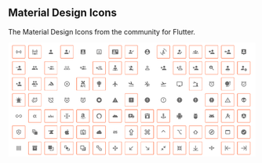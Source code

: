 ## Material Design Icons

The Material Design Icons from the community for Flutter.

![](images/material_design_icons_flutter1.png)